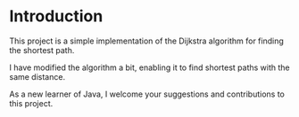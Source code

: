 # Introduction

This project is a simple implementation of the Dijkstra algorithm for finding the shortest path. 

I have modified the algorithm a bit, enabling it to find shortest paths with the same distance. 

As a new learner of Java, I welcome your suggestions and contributions to this project. 
